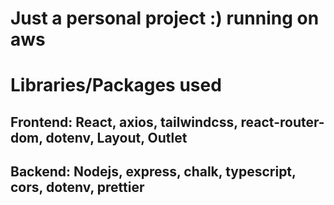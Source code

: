 # Just a personal project :) running on aws

# Libraries/Packages used
## Frontend: React, axios, tailwindcss, react-router-dom, dotenv, Layout, Outlet
## Backend: Nodejs, express, chalk, typescript, cors, dotenv, prettier